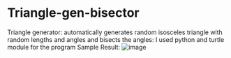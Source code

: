 # Triangle-gen-bisector
Triangle generator: automatically generates random isosceles triangle with random lengths and angles and bisects the angles: I used python and turtle module for the program
Sample Result:
![image](https://user-images.githubusercontent.com/100325585/168198309-a7a4d2c5-15aa-4f9e-b8c0-6ebeb932eca5.png)
